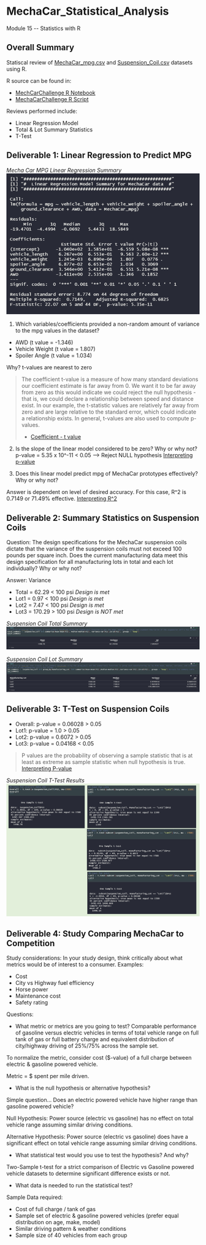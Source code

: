 # MechaCar_Statistical_Analysis
Module 15 -- Statistics with R

## Overall Summary

Statiscal review of [MechaCar_mpg.csv](https://github.com/jt-schmidt/MechaCar_Statistical_Analysis/blob/main/MechaCar_mpg.csv) and [Suspension_Coil.csv](https://github.com/jt-schmidt/MechaCar_Statistical_Analysis/blob/main/Suspension_Coil.csv) datasets using R.

R source can be found in:
* [MechCarChallenge R Notebook](https://github.com/jt-schmidt/MechaCar_Statistical_Analysis/blob/main/MechaCarChallenge.Rmd)
* [MechaCarChallenge R Script](https://github.com/jt-schmidt/MechaCar_Statistical_Analysis/blob/main/MechaCarChallenge_Script.R)

Reviews performed include:
* Linear Regression Model
* Total & Lot Summary Statistics
* T-Test

## Deliverable 1:  Linear Regression to Predict MPG

*Mecha Car MPG Linear Regression Summary*  
![MechaCarMPG_LinearRegressionSummary](https://github.com/jt-schmidt/MechaCar_Statistical_Analysis/blob/main/MechaCarMPG_LinearRegressionSummary.PNG)

1. Which variables/coefficients provided a non-random amount of variance to the mpg values in the dataset?
* AWD (t value = -1.346)
* Vehicle Weight (t value = 1.807)
* Spoiler Angle (t value = 1.034)

Why?  t-values are nearest to zero

>The coefficient t-value is a measure of how many standard deviations our coefficient estimate is far away from 0. We want it to be far away from zero as this would indicate we could reject the null hypothesis - that is, we could declare a relationship between speed and distance exist. In our example, the t-statistic values are relatively far away from zero and are large relative to the standard error, which could indicate a relationship exists. In general, t-values are also used to compute p-values.
> - [Coefficient - t value](https://feliperego.github.io/blog/2015/10/23/Interpreting-Model-Output-In-R#)

2.  Is the slope of the linear model considered to be zero? Why or why not?
p-value = 5.35 x 10^-11 < 0.05 --> Reject NULL hypothesis
[Interpreting p-value](https://blog.minitab.com/blog/adventures-in-statistics-2/how-to-interpret-regression-analysis-results-p-values-and-coefficients)

3.  Does this linear model predict mpg of MechaCar prototypes effectively? Why or why not?

Answer is dependent on level of desired accuracy.  For this case, R^2 is 0.7149 or 71.49% effective.
[Interpreting R^2](https://statisticsbyjim.com/regression/interpret-r-squared-regression/)

## Deliverable 2:  Summary Statistics on Suspension Coils

Question:
The design specifications for the MechaCar suspension coils dictate that the variance of the suspension coils must not exceed 100 pounds per square inch. Does the current manufacturing data meet this design specification for all manufacturing lots in total and each lot individually? Why or why not?

Answer:
Variance
* Total = 62.29 < 100 psi *Design is met*
* Lot1 = 0.97 < 100 psi *Design is met*
* Lot2 = 7.47 < 100 psi *Design is met*
* Lot3 = 170.29 > 100 psi *Design is NOT met*

*Suspension Coil Total Summary*
![SuspensionCoil_TotalSummary](https://github.com/jt-schmidt/MechaCar_Statistical_Analysis/blob/main/SuspensionCoil_TotalSummary.PNG)

*Suspension Coil Lot Summary*
![SuspensionCoil_LotSummary](https://github.com/jt-schmidt/MechaCar_Statistical_Analysis/blob/main/SuspensionCoil_LotSummary.PNG)

## Deliverable 3:  T-Test on Suspension Coils

* Overall:  p-value = 0.06028 > 0.05
* Lot1: p-value = 1.0 > 0.05
* Lot2: p-value = 0.6072 > 0.05
* Lot3: p-value = 0.04168 < 0.05

>P values are the probability of observing a sample statistic that is at least as extreme as sample statistic when null hypothesis is true.
> [Interpreting P-value](https://statisticsbyjim.com/hypothesis-testing/interpreting-p-values/)

*Suspension Coil T-Test Results*
![SuspensionCoil_t-test](https://github.com/jt-schmidt/MechaCar_Statistical_Analysis/blob/main/SuspensionCoil_t-test.PNG)

## Deliverable 4:  Study Comparing MechaCar to Competition

Study considerations:
In your study design, think critically about what metrics would be of interest to a consumer.  Examples:
* Cost
* City vs Highway fuel efficiency
* Horse power
* Maintenance cost
* Safety rating

Questions:
* What metric or metrics are you going to test?
Comparable performance of gasoline versus electric vehicles in terms of total vehicle range on full tank of gas or full battery charge and equivalent distribution of city/highway driving of 25%/75% across the sample set.

To normalize the metric, consider cost ($-value) of a full charge between electric & gasoline powered vehicle.

Metric = $ spent per mile driven.

* What is the null hypothesis or alternative hypothesis?

Simple question...
Does an electric powered vehicle have higher range than gasoline powered vehicle?

Null Hypothesis:
Power source (electric vs gasoline) has no effect on total vehicle range assuming similar driving conditions.

Alternative Hypothesis:
Power source (electric vs gasoline) does have a significant effect on total vehicle range assuming similar driving conditions.  

* What statistical test would you use to test the hypothesis? And why?

Two-Sample t-test for a strict comparison of Electric vs Gasoline powered vehicle datasets to determine significant difference exists or not.

* What data is needed to run the statistical test?

Sample Data required:
* Cost of full charge / tank of gas
* Sample set of electric & gasoline powered vehicles (prefer equal distribution on age, make, model)
* Similar driving pattern & weather conditions
* Sample size of 40 vehicles from each group
